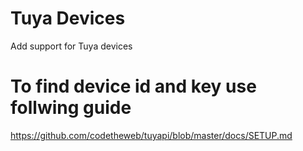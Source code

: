 # Tuya Devices

Add support for Tuya devices

# To find device id and key use follwing guide

https://github.com/codetheweb/tuyapi/blob/master/docs/SETUP.md

